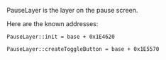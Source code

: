 PauseLayer is the layer on the pause screen.

Here are the known addresses:

```
PauseLayer::init = base + 0x1E4620

PauseLayer::createToggleButton = base + 0x1E5570
```